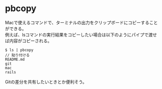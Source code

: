 # pbcopy

Macで使えるコマンドで、ターミナルの出力をクリップボードにコピーすることができる。<br>
例えば、lsコマンドの実行結果をコピーしたい場合は以下のようにパイプで渡せば内容がコピーされる。

```
$ ls | pbcopy
// 貼り付ける
README.md
git
mac
rails
```

Gitの差分を共有したいときとか便利そう。

